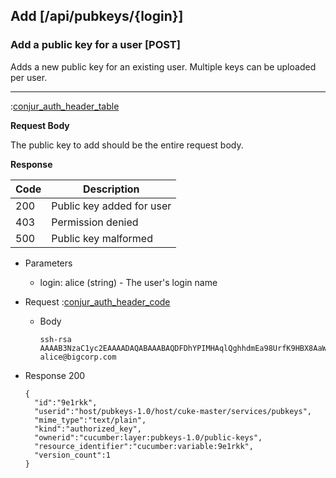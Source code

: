 ## Add [/api/pubkeys/{login}]

### Add a public key for a user [POST]

Adds a new public key for an existing user.
Multiple keys can be uploaded per user.

---

:[conjur_auth_header_table](partials/conjur_auth_header_table.md)

**Request Body**

The public key to add should be the entire request body.

**Response**

|Code|Description|
|----|-----------|
|200|Public key added for user|
|403|Permission denied|
|500|Public key malformed|

+ Parameters
    + login: alice (string) - The user's login name

+ Request
    :[conjur_auth_header_code](partials/conjur_auth_header_code.md)

    + Body

        ```
        ssh-rsa AAAAB3NzaC1yc2EAAAADAQABAAABAQDFDhYPIMHAqlQghhdmEa98UrfK9HBX8AaW4aSj5sVwigy7wFMs9yjPfK/mGOV5T5g5TuSe8EQfRfX4Mp6yv40ta4ETAJti7cjoh8KwkxnKPUQmhkgWmTJRfwUwYq12yzmqFp7nZ6JNfng39TvD+L6McpFgC+O7O3IeGBHSz8PB6QE7TbvICSbOPU43d1MQpsvtbgIAM6rTC44JAPor9YoHSne1dsaNCsu4xFUXROJpD2V6eSRHw8tpN6vzxgym5ZDRMCWPhhN82xmEwPFt6qi6nN5ky0qTzPtJhsTu0dPjyJbgLfyFOu/iPTPHi9oWXuMJpwry9cMTG/wcAR8JG5lJ alice@bigcorp.com
        ```

+ Response 200

    ```
    {
      "id":"9e1rkk",
      "userid":"host/pubkeys-1.0/host/cuke-master/services/pubkeys",
      "mime_type":"text/plain",
      "kind":"authorized_key",
      "ownerid":"cucumber:layer:pubkeys-1.0/public-keys",
      "resource_identifier":"cucumber:variable:9e1rkk",
      "version_count":1
    }
    ```
